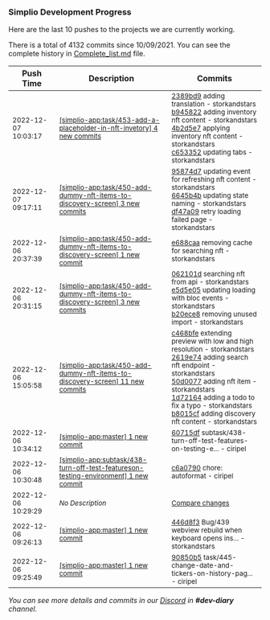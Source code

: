 
### Simplio Development Progress

Here are the last 10 pushes to the projects we are currently working.

There is a total of 4132 commits since 10/09/2021. You can see the complete history in
 [Complete_list.md](Complete_list.md) file.

| Push Time | Description | Commits |
| --- | --- | --- |
| <sub>2022-12-07 10:03:17</sub> | <sub>[[simplio-app:task/453\-add\-a\-placeholder\-in\-nft\-invetory] 4 new commits](https://github.com/SimplioOfficial/simplio-app/compare/60715df111c9...c65335201ff4)</sub> | <sub>[2389bd9](https://github.com/SimplioOfficial/simplio-app/commit/2389bd965f0885592bb9d4f2e7aa56b2704c68c0) adding translation - storkandstars<br>[b945822](https://github.com/SimplioOfficial/simplio-app/commit/b945822559c77fa9748a2f95f9beb53b83e8d687) adding inventory nft content - storkandstars<br>[4b2d5e7](https://github.com/SimplioOfficial/simplio-app/commit/4b2d5e791539a3c0f792735e1e17e14b2733e7f6) applying inventory nft content - storkandstars<br>[c653352](https://github.com/SimplioOfficial/simplio-app/commit/c65335201ff4d9a7376a808272873aef877aa929) updating tabs - storkandstars</sub> |
| <sub>2022-12-07 09:17:11</sub> | <sub>[[simplio-app:task/450\-add\-dummy\-nft\-items\-to\-discovery\-screen] 3 new commits](https://github.com/SimplioOfficial/simplio-app/compare/e688caa9cf77...df47a097d189)</sub> | <sub>[95874d7](https://github.com/SimplioOfficial/simplio-app/commit/95874d71e3691866e6946afa2539ce1503ff14de) updating event for refreshing nft content - storkandstars<br>[6645b4b](https://github.com/SimplioOfficial/simplio-app/commit/6645b4bf9f14292b921dba7a82855f8ff2b1a61a) updating state naming - storkandstars<br>[df47a09](https://github.com/SimplioOfficial/simplio-app/commit/df47a097d1890351e99c147b8542ef424ab43e44) retry loading failed page - storkandstars</sub> |
| <sub>2022-12-06 20:37:39</sub> | <sub>[[simplio-app:task/450\-add\-dummy\-nft\-items\-to\-discovery\-screen] 1 new commit](https://github.com/SimplioOfficial/simplio-app/commit/e688caa9cf77ddf443c53ea65ad5e649b74d9f96)</sub> | <sub>[e688caa](https://github.com/SimplioOfficial/simplio-app/commit/e688caa9cf77ddf443c53ea65ad5e649b74d9f96) removing cache for searching nft - storkandstars</sub> |
| <sub>2022-12-06 20:31:15</sub> | <sub>[[simplio-app:task/450\-add\-dummy\-nft\-items\-to\-discovery\-screen] 3 new commits](https://github.com/SimplioOfficial/simplio-app/compare/60983885a5cf...b20ece862c71)</sub> | <sub>[062101d](https://github.com/SimplioOfficial/simplio-app/commit/062101d2504b19229908cfee65cf07c30e3015d5) searching nft from api - storkandstars<br>[e5d5e05](https://github.com/SimplioOfficial/simplio-app/commit/e5d5e05e5ab22de136e6dab1016279b6ea89e3ce) updating loading with bloc events - storkandstars<br>[b20ece8](https://github.com/SimplioOfficial/simplio-app/commit/b20ece862c711873c0b87550f406a6362158edff) removing unused import - storkandstars</sub> |
| <sub>2022-12-06 15:05:58</sub> | <sub>[[simplio-app:task/450\-add\-dummy\-nft\-items\-to\-discovery\-screen] 11 new commits](https://github.com/SimplioOfficial/simplio-app/compare/446d8f3b81ce...60983885a5cf)</sub> | <sub>[c468bfe](https://github.com/SimplioOfficial/simplio-app/commit/c468bfe3eddc55118138f41e1eac94e2d6477b0e) extending preview with low and high resolution - storkandstars<br>[2619e74](https://github.com/SimplioOfficial/simplio-app/commit/2619e74ac971eadf9a5ec00b0bae5bf52736cb45) adding search nft endpoint - storkandstars<br>[50d0077](https://github.com/SimplioOfficial/simplio-app/commit/50d007798cf4131635ce666bad578b9bfc48ed9a) adding nft item - storkandstars<br>[1d72164](https://github.com/SimplioOfficial/simplio-app/commit/1d72164815fa6042059842d441740bb496bb1178) adding a todo to fix a typo - storkandstars<br>[b8015cf](https://github.com/SimplioOfficial/simplio-app/commit/b8015cf7b9f39df35bd5e2e57b75c157fae73926) adding discovery nft content - storkandstars</sub> |
| <sub>2022-12-06 10:34:12</sub> | <sub>[[simplio-app:master] 1 new commit](https://github.com/SimplioOfficial/simplio-app/commit/60715df111c9f0bee99eacb2c3a48ab344f7d0a2)</sub> | <sub>[60715df](https://github.com/SimplioOfficial/simplio-app/commit/60715df111c9f0bee99eacb2c3a48ab344f7d0a2) subtask/438-turn-off-test-features-on-testing-e... - ciripel</sub> |
| <sub>2022-12-06 10:30:48</sub> | <sub>[[simplio-app:subtask/438\-turn\-off\-test\-featureson\-testing\-environment] 1 new commit](https://github.com/SimplioOfficial/simplio-app/commit/c6a0790d982db01f7a5784f45be0236b7a1fefbe)</sub> | <sub>[c6a0790](https://github.com/SimplioOfficial/simplio-app/commit/c6a0790d982db01f7a5784f45be0236b7a1fefbe) chore: autoformat - ciripel</sub> |
| <sub>2022-12-06 10:29:29</sub> | <sub>_No Description_</sub> | <sub>[Compare changes](https://github.com/SimplioOfficial/simplio-app/compare/31776273830b...0c1a3a216ce2)</sub> |
| <sub>2022-12-06 09:26:13</sub> | <sub>[[simplio-app:master] 1 new commit](https://github.com/SimplioOfficial/simplio-app/commit/446d8f3b81cefd96cb74a8eb6f276db75aed44d9)</sub> | <sub>[446d8f3](https://github.com/SimplioOfficial/simplio-app/commit/446d8f3b81cefd96cb74a8eb6f276db75aed44d9) Bug/439 webview rebuild when keyboard opens ins... - storkandstars</sub> |
| <sub>2022-12-06 09:25:49</sub> | <sub>[[simplio-app:master] 1 new commit](https://github.com/SimplioOfficial/simplio-app/commit/90850b5690c283dbc465118a56d265a40e18b817)</sub> | <sub>[90850b5](https://github.com/SimplioOfficial/simplio-app/commit/90850b5690c283dbc465118a56d265a40e18b817) task/445-change-date-and-tickers-on-history-pag... - ciripel</sub> |

_You can see more details and commits in our [Discord](https://discord.gg/aKhjuwZmdP) in **#dev-diary** channel._
